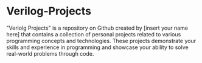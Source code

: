 # Verilog-Projects
"Veriolg Projects" is a repository on Github created by [insert your name here] that contains a collection of personal projects related to various programming concepts and technologies. These projects demonstrate your skills and experience in programming and showcase your ability to solve real-world problems through code.
